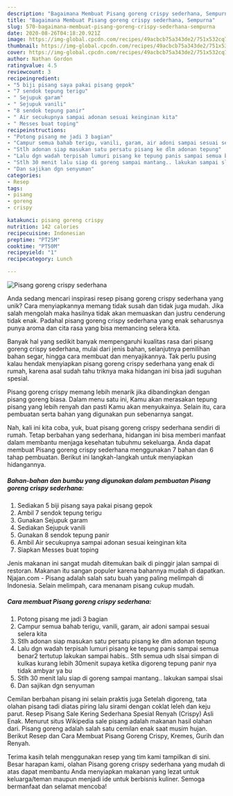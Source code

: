 ```yaml
---
description: "Bagaimana Membuat Pisang goreng crispy sederhana, Sempurna"
title: "Bagaimana Membuat Pisang goreng crispy sederhana, Sempurna"
slug: 570-bagaimana-membuat-pisang-goreng-crispy-sederhana-sempurna
date: 2020-08-26T04:18:20.921Z
image: https://img-global.cpcdn.com/recipes/49acbcb75a343de2/751x532cq70/pisang-goreng-crispy-sederhana-foto-resep-utama.jpg
thumbnail: https://img-global.cpcdn.com/recipes/49acbcb75a343de2/751x532cq70/pisang-goreng-crispy-sederhana-foto-resep-utama.jpg
cover: https://img-global.cpcdn.com/recipes/49acbcb75a343de2/751x532cq70/pisang-goreng-crispy-sederhana-foto-resep-utama.jpg
author: Nathan Gordon
ratingvalue: 4.5
reviewcount: 3
recipeingredient:
- "5 biji pisang saya pakai pisang gepok"
- "7 sendok tepung terigu"
- " Sejupuk garam"
- " Sejupuk vanili"
- "8 sendok tepung panir"
- " Air secukupnya sampai adonan sesuai keinginan kita"
- " Messes buat toping"
recipeinstructions:
- "Potong pisang me jadi 3 bagian"
- "Campur semua bahab terigu, vanili, garam, air adoni sampai sesuai selera kita"
- "Stlh adonan siap masukan satu persatu pisang ke dlm adonan tepung"
- "Lalu dgn wadah terpisah lumuri pisang ke tepung panis sampai semua benar2 tertutup lakukan sampai habis.. Stlh semua udh slsai simpan di kulkas kurang lebih 30menit supaya ketika digoreng tepung panir nya tidak ambyar ya bu"
- "Stlh 30 menit lalu siap di goreng sampai mantang.. lakukan sampai slsai"
- "Dan sajikan dgn senyuman"
categories:
- Resep
tags:
- pisang
- goreng
- crispy

katakunci: pisang goreng crispy 
nutrition: 142 calories
recipecuisine: Indonesian
preptime: "PT25M"
cooktime: "PT50M"
recipeyield: "1"
recipecategory: Lunch

---
```



![Pisang goreng crispy sederhana](https://img-global.cpcdn.com/recipes/49acbcb75a343de2/751x532cq70/pisang-goreng-crispy-sederhana-foto-resep-utama.jpg)

Anda sedang mencari inspirasi resep pisang goreng crispy sederhana yang unik? Cara menyiapkannya memang tidak susah dan tidak juga mudah. Jika salah mengolah maka hasilnya tidak akan memuaskan dan justru cenderung tidak enak. Padahal pisang goreng crispy sederhana yang enak seharusnya punya aroma dan cita rasa yang bisa memancing selera kita.

Banyak hal yang sedikit banyak mempengaruhi kualitas rasa dari pisang goreng crispy sederhana, mulai dari jenis bahan, selanjutnya pemilihan bahan segar, hingga cara membuat dan menyajikannya. Tak perlu pusing kalau hendak menyiapkan pisang goreng crispy sederhana yang enak di rumah, karena asal sudah tahu triknya maka hidangan ini bisa jadi suguhan spesial.

Pisang goreng crispy memang lebih menarik jika dibandingkan dengan pisang goreng biasa. Dalam menu satu ini, Kamu akan merasakan tepung pisang yang lebih renyah dan pasti Kamu akan menyukainya. Selain itu, cara pembuatan serta bahan yang digunakan pun sebenarnya sangat.


Nah, kali ini kita coba, yuk, buat pisang goreng crispy sederhana sendiri di rumah. Tetap berbahan yang sederhana, hidangan ini bisa memberi manfaat dalam membantu menjaga kesehatan tubuhmu sekeluarga. Anda dapat membuat Pisang goreng crispy sederhana menggunakan 7 bahan dan 6 tahap pembuatan. Berikut ini langkah-langkah untuk menyiapkan hidangannya.

<!--inarticleads1-->

##### Bahan-bahan dan bumbu yang digunakan dalam pembuatan Pisang goreng crispy sederhana:

1. Sediakan 5 biji pisang saya pakai pisang gepok
1. Ambil 7 sendok tepung terigu
1. Gunakan  Sejupuk garam
1. Sediakan  Sejupuk vanili
1. Gunakan 8 sendok tepung panir
1. Ambil  Air secukupnya sampai adonan sesuai keinginan kita
1. Siapkan  Messes buat toping


Jenis makanan ini sangat mudah ditemukan baik di pinggir jalan sampai di restoran. Makanan itu sangan populer karena bahannya mudah di dapatkan. Njajan.com - Pisang adalah salah satu buah yang paling melimpah di Indonesia. Selain melimpah, cara menanam pisang cukup mudah. 

<!--inarticleads2-->

##### Cara membuat Pisang goreng crispy sederhana:

1. Potong pisang me jadi 3 bagian
1. Campur semua bahab terigu, vanili, garam, air adoni sampai sesuai selera kita
1. Stlh adonan siap masukan satu persatu pisang ke dlm adonan tepung
1. Lalu dgn wadah terpisah lumuri pisang ke tepung panis sampai semua benar2 tertutup lakukan sampai habis.. Stlh semua udh slsai simpan di kulkas kurang lebih 30menit supaya ketika digoreng tepung panir nya tidak ambyar ya bu
1. Stlh 30 menit lalu siap di goreng sampai mantang.. lakukan sampai slsai
1. Dan sajikan dgn senyuman


Cemilan berbahan pisang ini selain praktis juga Setelah digoreng, tata olahan pisang tadi diatas piring lalu sirami dengan coklat leleh dan keju parut. Resep Pisang Sale Kering Sederhana Spesial Renyah (Crispy) Asli Enak. Menurut situs Wikipedia sale pisang adalah makanan hasil olahan dari. Pisang goreng adalah salah satu cemilan enak saat musim hujan. Berikut Resep dan Cara Membuat Pisang Goreng Crispy, Kremes, Gurih dan Renyah. 

Terima kasih telah menggunakan resep yang tim kami tampilkan di sini. Besar harapan kami, olahan Pisang goreng crispy sederhana yang mudah di atas dapat membantu Anda menyiapkan makanan yang lezat untuk keluarga/teman maupun menjadi ide untuk berbisnis kuliner. Semoga bermanfaat dan selamat mencoba!
